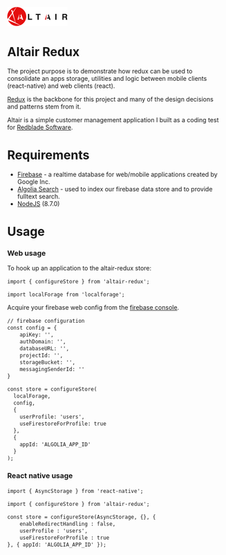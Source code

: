 ![logo](./assets/logo.png)
# Altair Redux

The project purpose is to demonstrate how redux can be used to consolidate an apps storage, utilities and logic between mobile clients (react-native) and web clients (react).

[Redux](http://redux.js.org/docs/introduction/) is the backbone for this project and many of the design decisions and patterns stem from it.

Altair is a simple customer management application I built as a coding test for [Redblade Software](http://www.redblade.io).

# Requirements
- [Firebase](https://firebase.google.com) - a realtime database for web/mobile applications created by Google Inc.
- [Algolia Search](https://algolia.com) - used to index our firebase data store and to provide fulltext search.
- [NodeJS](https://www.nodejs.org) (8.7.0)



# Usage
### Web usage
To hook up an application to the altair-redux store:

```
import { configureStore } from 'altair-redux';
```
```
import localForage from 'localforage';
```

Acquire your firebase web config from the [firebase console](https://console.firebase.google.com).

```
// firebase configuration
const config = {
	apiKey: '',
	authDomain: '',
	databaseURL: '',
	projectId: '',
	storageBucket: '',
	messagingSenderId: ''
}
```

```
const store = configureStore(
  localForage,
  config,
  {
    userProfile: 'users',
    useFirestoreForProfile: true
  },
  {
    appId: 'ALGOLIA_APP_ID'
  }
);
```

### React native usage

```
import { AsyncStorage } from 'react-native';
```
```
import { configureStore } from 'altair-redux';
```
```
const store = configureStore(AsyncStorage, {}, {
	enableRedirectHandling : false,
	userProfile : 'users',
	useFirestoreForProfile : true
}, { appId: 'ALGOLIA_APP_ID' });
```